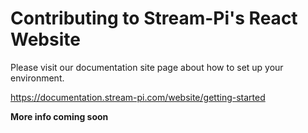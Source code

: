 # Contributing to Stream-Pi's React Website

Please visit our documentation site page about how to set up your environment.

https://documentation.stream-pi.com/website/getting-started

**More info coming soon**
